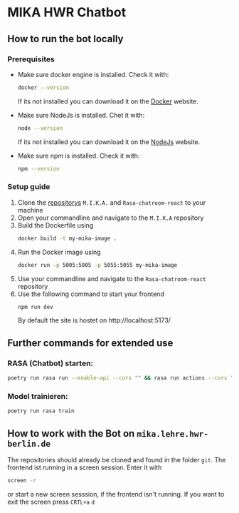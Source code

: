 # MIKA HWR Chatbot
## How to run the bot locally
### Prerequisites
- Make sure docker engine is installed. Check it with:
    ```bash
    docker --version
    ```
    If its not installed you can download it on the [Docker](https://docs.docker.com/engine/install/) website.

- Make sure NodeJs is installed. Chet it with:
    ```bash
    node --version
    ```
    If its not installed you can download it on the [NodeJs](https://nodejs.org/en/download/prebuilt-installer) website.

- Make sure npm is installed. Check it with:
    ```bash
    npm --version
    ```
### Setup guide

1. Clone the [repositorys](https://github.com/hwr-chatbot) ```M.I.K.A.``` and ```Rasa-chatroom-react``` to your machine
2. Open your commandline and navigate to the ```M.I.K.A``` repository
3. Build the Dockerfile using
    ```bash
    docker build -t my-mika-image .
    ```
4. Run the Docker image using
    ```bash
    docker run -p 5005:5005 -p 5055:5055 my-mika-image
    ```
5. Use your commandline and navigate to the ```Rasa-chatroom-react``` repository
6. Use the following command to start your frontend
    ```bash
    npm run dev
    ```
    By default the site is hostet on http://localhost:5173/

## Further commands for extended use
### RASA (Chatbot) starten: 
```bash
poetry run rasa run --enable-api --cors "" && rasa run actions --cors ""
```

### Model trainieren: 
```bash
poetry run rasa train
```

## How to work with the Bot on `mika.lehre.hwr-berlin.de`
The repositories should already be cloned and found in the folder `git`.
The frontend ist running in a screen session. Enter it with 
```bash
screen -r
```
or start a new screen sesssion, if the frontend isn't running.
If you want to exit the screen press `CRTL+a` `d`